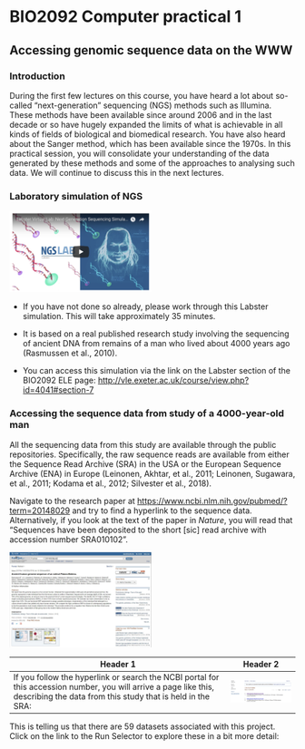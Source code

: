 # BIO2092 Computer practical 1
## Accessing genomic sequence data on the WWW

### Introduction
During the first few lectures on this course, you have heard a lot about so-called “next-generation” sequencing (NGS)
methods such as Illumina. These methods have been available since around 2006 and in the last decade or so have hugely
expanded the limits of what is achievable in all kinds of fields of biological and biomedical research. You have also
heard about the Sanger method, which has been available since the 1970s.
In this practical session, you will consolidate your understanding of the data generated by these methods and some
of the approaches to analysing such data. We will continue to discuss this in the next lectures.


### Laboratory simulation of NGS 
<img src="labster.png" alt="alt text" width="250">

* If you have not done so already, please work through this Labster simulation. This will take approximately 35 minutes.

* It is based on a real published research study involving the sequencing of ancient DNA from remains of a man who lived about 4000 years ago (Rasmussen et al., 2010).

* You can access this simulation via the link on the Labster section of the BIO2092 ELE page: http://vle.exeter.ac.uk/course/view.php?id=4041#section-7

      
### Accessing the sequence data from study of a 4000-year-old man
All the sequencing data from this study are available through the public repositories. Specifically, the raw sequence reads are available from either the Sequence Read Archive (SRA) in the USA or the European Sequence Archive (ENA) in Europe (Leinonen, Akhtar, et al., 2011; Leinonen, Sugawara, et al., 2011; Kodama et al., 2012; Silvester et al., 2018).

Navigate to the research paper at https://www.ncbi.nlm.nih.gov/pubmed/?term=20148029 and try to find a hyperlink to the sequence data. Alternatively, if you look at the text of the paper in *Nature*, you will read that “Sequences have been deposited to the short [sic] read archive with accession number SRA010102”.

<img src="palaeo-eskimo-paper.JPG" alt="alt text" width="250">

Header 1 | Header 2
-------------------------- | ----------------------------------
If you follow the hyperlink or search the NCBI portal for this accession number, you will arrive a page like this, describing the data from this study that is held in the SRA: | <img src="palaeo-eskimo-paper-sra.png" alt="alt text" width="250">

This is telling us that there are 59 datasets associated with this project. Click on the link to the Run Selector to explore these in a bit more detail:

